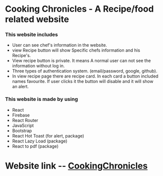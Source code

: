 # Cooking Chronicles - A Recipe/food related website

### This website includes
* User can see chef's information in the website.
* view Recipe button will show Specific chefs information and his Recipe's.
* View recipe button is private. It means A normal user can not see the information without log in.
* Three types of authentication system. (email/password, google, github).
* In view recipe page there are recipe card. In each card a button included names favourite. If user clicks it the button will disable and it will show an alert.

### This website is made by using
* React
* Firebase
* React Router
* JavaScript
* Bootstrap
* React Hot Toast (for alert, package)
* React Lazy Load (package)
* React to pdf (package)

# Website link -- [CookingChronicles](https://cooking-chronicles.web.app/)
